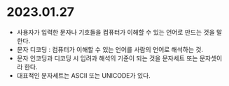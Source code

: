 # 2023.01.27
- 사용자가 입력한 문자나 기호들을 컴퓨터가 이해할 수 있는 언어로 만드는 것을 말한다.
- 문자 디코딩 : 컴퓨터가 이해할 수 있는 언어를 사람의 언어로 해석하는 것.
- 문자 인코딩과 디코딩 시 입려과 해석의 기준이 되는 것을 문자세트 또는 문자셋이라 한다.
- 대표적인 문자세트는 ASCII 또는 UNICODE가 있다.